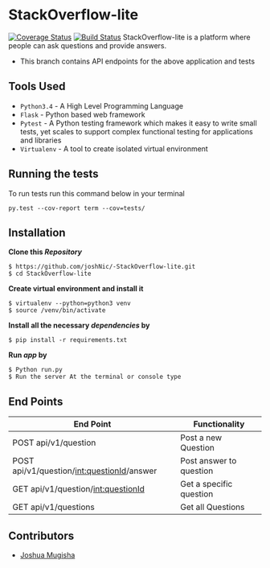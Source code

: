 # StackOverflow-lite 

[![Coverage Status](https://coveralls.io/repos/github/joshNic/Stack0verflow-lite/badge.svg)](https://coveralls.io/github/joshNic/Stack0verflow-lite)
[![Build Status](https://travis-ci.org/joshNic/Stack0verflow-lite.svg?branch=tests)](https://travis-ci.org/joshNic/Stack0verflow-lite)
StackOverflow-lite is a platform where people can ask questions and provide answers.

- This branch contains API endpoints for the above application and tests

## Tools Used
- `Python3.4` - A High Level Programming Language
- `Flask` - Python based web framework
- `Pytest` - A Python testing  framework which makes it easy to write small tests, yet scales to support complex functional testing for applications and libraries
- `Virtualenv` - A tool to create isolated virtual environment

## Running the tests
To run tests run this command below in your terminal

```
py.test --cov-report term --cov=tests/
```

## Installation
**Clone this _Repository_**
```
$ https://github.com/joshNic/-StackOverflow-lite.git
$ cd StackOverflow-lite
```
**Create virtual environment and install it**
```
$ virtualenv --python=python3 venv
$ source /venv/bin/activate
```
**Install all the necessary _dependencies_ by**
```
$ pip install -r requirements.txt
```
**Run _app_ by**
```
$ Python run.py
$ Run the server At the terminal or console type
```
## End Points
|           End Point                      |            Functionality                   |
|   -------------------------------------- | -----------------------------------------  |
|     POST   api/v1/question           |             Post a new Question           |
|     POST api/v1/question/<int:questionId>/answer        |         Post answer to question            |
|     GET  api/v1/question/<int:questionId>  |             Get a specific question          |
|     GET  api/v1/questions         |            Get all Questions          |


## Contributors
- [Joshua Mugisha](https://github.com/joshNic)